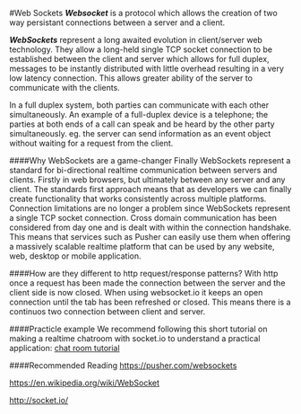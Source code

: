 #Web Sockets
**_Websocket_** is a protocol which allows the creation of two way persistant connections between a server and a client.

**_WebSockets_** represent a long awaited evolution in client/server web technology. 
They allow a long-held single TCP socket connection to be established between the client and server 
which allows for full duplex, messages to be instantly distributed with little overhead resulting in a very low latency connection.
This allows greater ability of the server to communicate with the clients. 

In a full duplex system, both parties can communicate with each other simultaneously. 
An example of a full-duplex device is a telephone; 
the parties at both ends of a call can speak and be heard by the other party simultaneously. 
eg. the server can send information as an event object without waiting for a request from the client.

####Why WebSockets are a game-changer
Finally WebSockets represent a standard for bi-directional realtime communication between servers and clients. 
Firstly in web browsers, but ultimately between any server and any client. 
The standards first approach means that as developers we can finally create functionality that 
works consistently across multiple platforms. Connection limitations are no longer a problem 
since WebSockets represent a single TCP socket connection. 
Cross domain communication has been considered from day one and is dealt with within the connection handshake.
This means that services such as Pusher can easily use them when offering a massively scalable realtime platform that 
can be used by any website, web, desktop or mobile application.

####How are they different to http request/response patterns?
With http once a request has been made the connection between the server and the client side is now closed. 
When using websocket.io it keeps an open connection until the tab has been refreshed or closed. 
This means there is a continuos two connection between client and server.

####Practicle example
We recommend following this short tutorial on making a realtime chatroom with socket.io to understand a practical application: [chat room tutorial](http://socket.io/get-started/chat/)

####Recommended Reading
https://pusher.com/websockets

https://en.wikipedia.org/wiki/WebSocket

http://socket.io/






